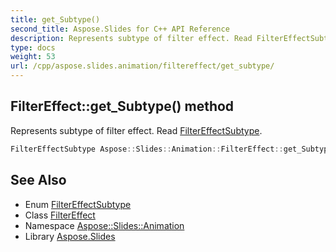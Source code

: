 ```yaml
---
title: get_Subtype()
second_title: Aspose.Slides for C++ API Reference
description: Represents subtype of filter effect. Read FilterEffectSubtype.
type: docs
weight: 53
url: /cpp/aspose.slides.animation/filtereffect/get_subtype/
---
```

## FilterEffect::get_Subtype() method


Represents subtype of filter effect. Read [FilterEffectSubtype](../../filtereffectsubtype/).

```cpp
FilterEffectSubtype Aspose::Slides::Animation::FilterEffect::get_Subtype() override
```

## See Also

* Enum [FilterEffectSubtype](../filtereffectsubtype/)
* Class [FilterEffect](./)
* Namespace [Aspose::Slides::Animation](../)
* Library [Aspose.Slides](../../)